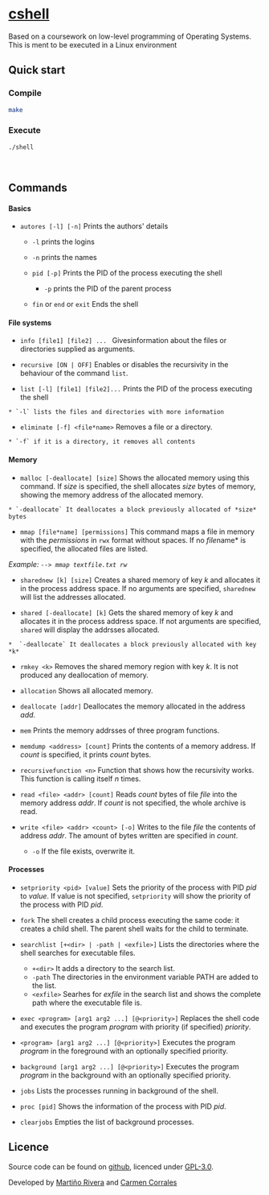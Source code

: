 # [cshell](https://github.com/martinord/cshell)
Based on a coursework on low-level programming of Operating Systems. This is ment to be executed in a Linux environment

## Quick start

### Compile
```bash
make
```

### Execute
```bash
./shell
```

<br>

## Commands
#### Basics

* `autores [-l] [-n]`
 Prints the authors' details

  * `-l` prints the logins
  * `-n` prints the names



  * `pid [-p]`
  Prints the PID of the process executing the shell

    * `-p` prints the PID of the parent process


  * `fin` or  `end` or `exit`
  Ends the shell

#### File systems

  * `info [file1] [file2] ... `
  Givesinformation about the files or directories supplied as arguments.


  *  `recursive [ON | OFF]`
  Enables or disables the recursivity in the behaviour of the command `list`.


  *  `list [-l] [file1] [file2]...`
  Prints the PID of the process executing the shell

    * `-l` lists the files and directories with more information  

  *  `eliminate [-f] <file*name>`
  Removes a file or a directory.

    * `-f` if it is a directory, it removes all contents


#### Memory

  *  `malloc [-deallocate] [size]`
  Shows the allocated memory using this command. If *size* is specified, the shell allocates *size* bytes of memory, showing the memory address of the allocated memory.

    * `-deallocate` It deallocates a block previously allocated of *size* bytes

  * `mmap [file*name] [permissions]`</summary>
  This command maps a file in memory with the *permissions* in `rwx` format without spaces. If no *file*name* is specified, the allocated files are listed.

  *Example: `--> mmap textfile.txt rw`*

  *  `sharednew [k] [size]`
  Creates a shared memory of key *k* and allocates it in the process address space. If no arguments are specified, `sharednew` will list the addresses allocated.


  *  `shared [-deallocate] [k]`
  Gets the shared memory of key *k* and allocates it in the process address space. If not arguments are specified, `shared` will display the addrsses allocated.

    *  `-deallocate` It deallocates a block previously allocated with key *k*

  *  `rmkey <k>`
  Removes the shared memory region with key *k*. It is not produced any deallocation of memory.


  *  `allocation`
  Shows all allocated memory.


  * `deallocate [addr]`
  Deallocates the memory allocated in the address *add*.

  * `mem`
  Prints the memory addrsses of three program functions.


  * `memdump <address> [count]`
  Prints the contents of a memory address. If *count* is specified, it prints *count* bytes.

  * `recursivefunction <n>`
  Function that shows how the recursivity works. This function is calling itself *n* times.

  * `read <file> <addr> [count]`
  Reads *count* bytes of file *file* into the memory address *addr*. If *count* is not specified, the whole archive is read.

  * `write <file> <addr> <count> [-o]`
  Writes to the file *file* the contents of address *addr*. The amount of bytes written are specified in *count*.
    * `-o` If the file exists, overwrite it.

#### Processes

  * `setpriority <pid> [value]`
  Sets the priority of the process with PID *pid* to *value*. If value is not specified, `setpriority` will show the priority of the process with PID *pid*.

  * `fork`
  The shell creates a child process executing the same code: it creates a child shell. The parent shell waits for the child to terminate.

  * `searchlist [+<dir> | -path | <exfile>]`
  Lists the directories where the shell searches for executable files.
    * `+<dir>` It adds a directory to the search list.
    * `-path` The directories in the environment variable PATH are added to the list.
    * `<exfile>` Searhes for *exfile* in the search list and shows the complete path where the executable file is.

  * `exec <program> [arg1 arg2 ...] [@<priority>]`
  Replaces the shell code and executes the program *program* with priority (if specified) *priority*.

  * `<program> [arg1 arg2 ...] [@<priority>]`
  Executes the program *program* in the foreground with an optionally specified priority.

  * `background [arg1 arg2 ...] [@<priority>]`
  Executes the program *program* in the background with an optionally specified priority.

  * `jobs`
  Lists the processes running in background of the shell.

  * `proc [pid]`
  Shows the information of the process with PID *pid*.

  * `clearjobs`
  Empties the list of background processes.


## Licence

Source code can be found on [github](https://github.com/martinord/cshell), licenced under [GPL-3.0](https://opensource.org/licenses/GPL-3.0).

Developed by [Martiño Rivera](https://github.com/martinord) and [Carmen Corrales]()
